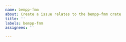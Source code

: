 ```yaml
---
name: bempp-fmm
about: Create a issue relates to the bempp-fmm crate
title: ''
labels: bempp-fmm
assignees: ''

---
```




